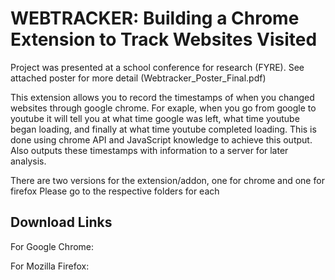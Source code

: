 # WEBTRACKER: Building a Chrome Extension to Track Websites Visited
Project was presented at a school conference for research (FYRE).
See attached poster for more detail (Webtracker_Poster_Final.pdf)

This extension allows you to record the timestamps of when you changed websites through google chrome. 
For exaple, when you go from google to youtube it will tell you at what time google was left, what time youtube began loading, and finally at what time youtube completed loading.
This is done using chrome API and JavaScript knowledge to achieve this output.
Also outputs these timestamps with information to a server for later analysis.

There are two versions for the extension/addon, one for chrome and one for firefox
Please go to the respective folders for each

## Download Links
For Google Chrome: 

For Mozilla Firefox: 
